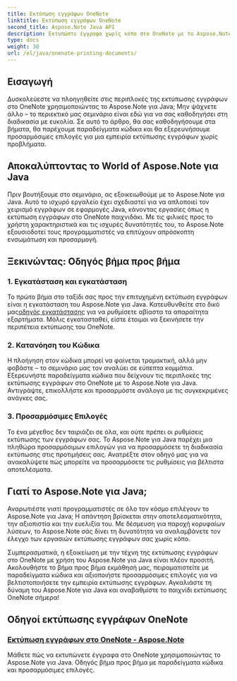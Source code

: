 ```yaml
---
title: Εκτύπωση εγγράφων OneNote
linktitle: Εκτύπωση εγγράφων OneNote
second_title: Aspose.Note Java API
description: Εκτυπώστε έγγραφα χωρίς κόπο στο OneNote με το Aspose.Note για Java. Αυτά τα σεμινάρια προσφέρουν οδηγίες βήμα προς βήμα και παραδείγματα κώδικα για απρόσκοπτη εκτύπωση εγγράφων.
type: docs
weight: 30
url: /el/java/onenote-printing-documents/
---
```


## Εισαγωγή

Δυσκολεύεστε να πλοηγηθείτε στις περιπλοκές της εκτύπωσης εγγράφων στο OneNote χρησιμοποιώντας το Aspose.Note για Java; Μην ψάχνετε άλλο – το περιεκτικό μας σεμινάριο είναι εδώ για να σας καθοδηγήσει στη διαδικασία με ευκολία. Σε αυτό το άρθρο, θα σας καθοδηγήσουμε στα βήματα, θα παρέχουμε παραδείγματα κώδικα και θα εξερευνήσουμε προσαρμόσιμες επιλογές για μια εμπειρία εκτύπωσης εγγράφων χωρίς προβλήματα.

## Αποκαλύπτοντας το World of Aspose.Note για Java

Πριν βουτήξουμε στο σεμινάριο, ας εξοικειωθούμε με το Aspose.Note για Java. Αυτό το ισχυρό εργαλείο έχει σχεδιαστεί για να απλοποιεί τον χειρισμό εγγράφων σε εφαρμογές Java, κάνοντας εργασίες όπως η εκτύπωση εγγράφων στο OneNote παιχνιδάκι. Με τις φιλικές προς το χρήστη χαρακτηριστικά και τις ισχυρές δυνατότητές του, το Aspose.Note εξουσιοδοτεί τους προγραμματιστές να επιτύχουν απρόσκοπτη ενσωμάτωση και προσαρμογή.

## Ξεκινώντας: Οδηγός βήμα προς βήμα

### 1. Εγκατάσταση και εγκατάσταση

 Το πρώτο βήμα στο ταξίδι σας προς την επιτυχημένη εκτύπωση εγγράφων είναι η εγκατάσταση του Aspose.Note για Java. Κατευθυνθείτε στο δικό μας[οδηγός εγκατάστασης](https://releases.aspose.com/note/java/) για να ρυθμίσετε αβίαστα τα απαραίτητα εξαρτήματα. Μόλις εγκατασταθεί, είστε έτοιμοι να ξεκινήσετε την περιπέτεια εκτύπωσης του OneNote.

### 2. Κατανόηση του Κώδικα

Η πλοήγηση στον κώδικα μπορεί να φαίνεται τρομακτική, αλλά μην φοβάστε – το σεμινάριο μας τον αναλύει σε εύπεπτα κομμάτια. Εξερευνήστε παραδείγματα κώδικα που δείχνουν τις περιπλοκές της εκτύπωσης εγγράφων στο OneNote με το Aspose.Note για Java. Αντιγράψτε, επικολλήστε και προσαρμόστε ανάλογα με τις συγκεκριμένες ανάγκες σας.

### 3. Προσαρμόσιμες Επιλογές

Το ένα μέγεθος δεν ταιριάζει σε όλα, και ούτε πρέπει οι ρυθμίσεις εκτύπωσης των εγγράφων σας. Το Aspose.Note για Java παρέχει μια πληθώρα προσαρμόσιμων επιλογών για να προσαρμόσετε τη διαδικασία εκτύπωσης στις προτιμήσεις σας. Ανατρέξτε στον οδηγό μας για να ανακαλύψετε πώς μπορείτε να προσαρμόσετε τις ρυθμίσεις για βέλτιστα αποτελέσματα.

## Γιατί το Aspose.Note για Java;

Αναρωτιέστε γιατί προγραμματιστές σε όλο τον κόσμο επιλέγουν το Aspose.Note για Java; Η απάντηση βρίσκεται στην αποτελεσματικότητα, την αξιοπιστία και την ευελιξία του. Με δέσμευση για παροχή κορυφαίων λύσεων, το Aspose.Note σάς δίνει τη δυνατότητα να αναλαμβάνετε τον έλεγχο των εργασιών εκτύπωσης εγγράφων σας χωρίς κόπο.

Συμπερασματικά, η εξοικείωση με την τέχνη της εκτύπωσης εγγράφων στο OneNote με χρήση του Aspose.Note για Java είναι πλέον προσιτή. Ακολουθήστε το βήμα προς βήμα εκμάθησή μας, πειραματιστείτε με παραδείγματα κώδικα και αξιοποιήστε προσαρμόσιμες επιλογές για να βελτιστοποιήσετε την εμπειρία εκτύπωσης εγγράφων. Αγκαλιάστε τη δύναμη του Aspose.Note για Java και αναβαθμίστε το παιχνίδι εκτύπωσης OneNote σήμερα!
## Οδηγοί εκτύπωσης εγγράφων OneNote
### [Εκτύπωση εγγράφων στο OneNote - Aspose.Note](./print-documents/)
Μάθετε πώς να εκτυπώνετε έγγραφα στο OneNote χρησιμοποιώντας το Aspose.Note για Java. Οδηγός βήμα προς βήμα με παραδείγματα κώδικα και προσαρμόσιμες επιλογές.